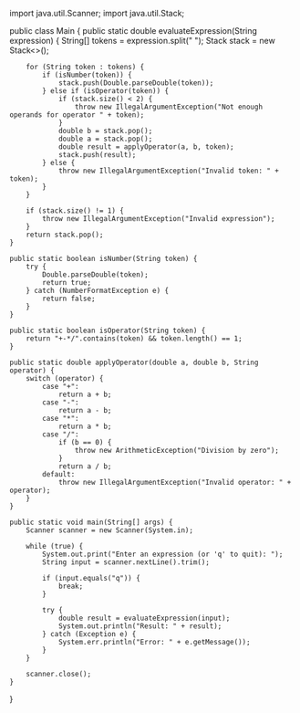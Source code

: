 import java.util.Scanner;
import java.util.Stack;

public class Main {
    public static double evaluateExpression(String expression) {
        String[] tokens = expression.split(" ");
        Stack<Double> stack = new Stack<>();

        for (String token : tokens) {
            if (isNumber(token)) {
                stack.push(Double.parseDouble(token));
            } else if (isOperator(token)) {
                if (stack.size() < 2) {
                    throw new IllegalArgumentException("Not enough operands for operator " + token);
                }
                double b = stack.pop();
                double a = stack.pop();
                double result = applyOperator(a, b, token);
                stack.push(result);
            } else {
                throw new IllegalArgumentException("Invalid token: " + token);
            }
        }

        if (stack.size() != 1) {
            throw new IllegalArgumentException("Invalid expression");
        }
        return stack.pop();
    }

    public static boolean isNumber(String token) {
        try {
            Double.parseDouble(token);
            return true;
        } catch (NumberFormatException e) {
            return false;
        }
    }

    public static boolean isOperator(String token) {
        return "+-*/".contains(token) && token.length() == 1;
    }

    public static double applyOperator(double a, double b, String operator) {
        switch (operator) {
            case "+":
                return a + b;
            case "-":
                return a - b;
            case "*":
                return a * b;
            case "/":
                if (b == 0) {
                    throw new ArithmeticException("Division by zero");
                }
                return a / b;
            default:
                throw new IllegalArgumentException("Invalid operator: " + operator);
        }
    }

    public static void main(String[] args) {
        Scanner scanner = new Scanner(System.in);

        while (true) {
            System.out.print("Enter an expression (or 'q' to quit): ");
            String input = scanner.nextLine().trim();

            if (input.equals("q")) {
                break;
            }

            try {
                double result = evaluateExpression(input);
                System.out.println("Result: " + result);
            } catch (Exception e) {
                System.err.println("Error: " + e.getMessage());
            }
        }

        scanner.close();
    }
}
